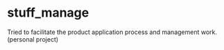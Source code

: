 # stuff_manage
Tried to facilitate the product application process and management work. (personal project)
